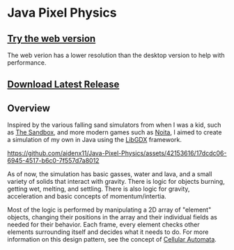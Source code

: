 # Java Pixel Physics

## [Try the web version](https://aidenx11.github.io/Java-Pixel-Physics/)
The web verion has a lower resolution than the desktop version to help with performance. 

## [Download Latest Release](https://github.com/aidenx11/Java-Pixel-Physics/releases/tag/v0.1.0-beta.1) 

## Overview
  Inspired by the various falling sand simulators from when I was a kid, such as [The Sandbox](https://apps.apple.com/us/app/the-sandbox-building-craft/id520777858), and more modern games such as [Noita](https://en.wikipedia.org/wiki/Noita_(video_game)), I aimed to create a simulation of my own in Java using the [LibGDX](https://libgdx.com/) framework.

https://github.com/aidenx11/Java-Pixel-Physics/assets/42153616/17dcdc06-6945-4517-b6c0-7f557d7a8012

  As of now, the simulation has basic gasses, water and lava, and a small variety of solids that interact with gravity. There is logic for objects burning, getting wet, melting, and settling. There is also logic for gravity, acceleration and basic concepts of momentum/intertia. 

  Most of the logic is performed by manipulating a 2D array of "element" objects, changing their positions in the array and their individual fields as needed for their behavior. Each frame, every element checks other elements surrounding itself and decides what it needs to do. For more information on this design pattern, see the concept of [Cellular Automata](https://en.wikipedia.org/wiki/Cellular_automaton).

